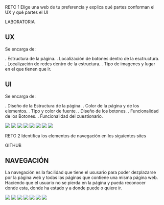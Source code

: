RETO 1
  Elige una web de tu preferencia y explica qué partes conforman el UX y qué partes el UI

LABORATORIA

## UX

Se encarga de:

. Estructura de la página.
. Localización de botones dentro de la esctructura.
. Localización de redes dentro de la estructura.
. Tipo de imagenes y lugar en el que tienen que ir.

## UI

Se encarga de:

. Diseño de la Estructura de la página.
. Color de la página y de los elementos.
. Tipo y color de fuente.
. Diseño de los botones.
. Funcionalidad de los Botones.
. Funcionalidad del cuestionario.

![](images/laboratoria.jpg)
![](images/laboratoria2.jpg)
![](images/laboratoria3.jpg)
![](images/laboratoria4.jpg)
![](images/laboratoria5.jpg)
![](images/laboratoria6.jpg)
![](images/laboratoria7.jpg)
![](images/laboratoriafoot.jpg)

RETO 2
 Identifica los elementos de navegación en los siguientes sites

GITHUB

## NAVEGACIÓN

La navegación es la facilidad que tiene el ususario para poder dezplazarse por la página web y todas las páginas que contiene
una misma página web.
Haciendo que el usuario no se pierda en la página y pueda reconocer donde esta, donde ha estado  y a donde puede o quiere ir.

![](images/github.png)
![](images/github1.1.png)
![](images/github1.png)
![](images/github3.png)
![](images/github4.png)
![](images/github5.png)
![](images/github6.png)

